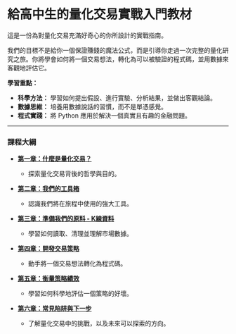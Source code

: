 # 給高中生的量化交易實戰入門教材

這是一份為對量化交易充滿好奇心的你所設計的實戰指南。

我們的目標不是給你一個保證賺錢的魔法公式，而是引導你走過一次完整的量化研究之旅。你將學會如何將一個交易想法，轉化為可以被驗證的程式碼，並用數據來客觀地評估它。

**學習重點：**
- **科學方法：** 學習如何提出假設、進行實驗、分析結果，並做出客觀結論。
- **數據思維：** 培養用數據說話的習慣，而不是單憑感覺。
- **程式實踐：** 將 Python 應用於解決一個真實且有趣的金融問題。

---

### **課程大綱**

*   **[第一章：什麼是量化交易？](./01_what_is_quant_trading.md)**
    *   探索量化交易背後的哲學與目的。

*   **[第二章：我們的工具箱](./02_toolbox.md)**
    *   認識我們將在旅程中使用的強大工具。

*   **[第三章：準備我們的原料 - K線資料](./03_data_preparation.md)**
    *   學習如何讀取、清理並理解市場數據。

*   **[第四章：開發交易策略](./04_strategy_development.md)**
    *   動手將一個交易想法轉化為程式碼。

*   **[第五章：衡量策略績效](./05_performance_measurement.md)**
    *   學習如何科學地評估一個策略的好壞。

*   **[第六章：常見陷阱與下一步](./06_next_steps.md)**
    *   了解量化交易中的挑戰，以及未來可以探索的方向。 